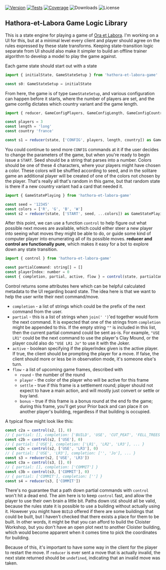 [![Version](https://img.shields.io/npm/v/hathora-et-labora-game.svg)](https://www.npmjs.com/package/hathora-et-labora-game)
[![Tests](https://github.com/philihp/hathora-et-labora/actions/workflows/game.yml/badge.svg)](https://github.com/philihp/hathora-et-labora/actions/workflows/game.yml)
[![Coverage](https://coveralls.io/repos/github/philihp/hathora-et-labora/badge.svg?branch=main)](https://coveralls.io/github/philihp/hathora-et-labora?branch=main)
![Downloads](https://img.shields.io/npm/dt/hathora-et-labora-game)
![License](https://img.shields.io/npm/l/hathora-et-labora-game)

## Hathora-et-Labora Game Logic Library

This is a state engine for playing a game of [Ora et Labora](https://amzn.to/3P1UYDe). I'm working on a UI for this, but
at a minimal level every client and player should agree on the rules expressed by these state transforms. Keeping state-transition
logic separate from UI should also make it simpler to build an offline trainer algorithm to develop a model to play the game against.

Each game state should start out with a state

```js
import { initialState, GameStateSetup } from 'hathora-et-labora-game'

const s0: GameStateSetup = initialState
```

From here, the game is of type `GameStateSetup`, and various configuration can happen before it starts, where the number of players are set, and the game config dictates which country variant and the game length.

```js
import { reducer, GameConfigPlayers, GameConfigLength, GameConfigCountry, GameStateSetup } from 'hathora-et-labora-game'

const players = 3
const length = 'long'
const country 'france'

const s1 = reducer(state, ['CONFIG', players, length, country]) as GameStateSetup
```

You could continue to send more `CONFIG` commands at it if the user decides to change the parameters of the game, but when you're ready to begin issue a `START`. Seed should be a string that parses into a number. Colors should be one of these 4 characters, where your players might have chosen a color. These colors will be shuffled according to seed, and in the solitare game an additional player will be created of one of the colors not chosen by the player. That's really all that's random in this game, but that random state is there if a new country variant had a card that needed it.

```js
import { GameStatePlaying } from 'hathora-et-labora-game'

const seed = '12345'
const colors = ['R', 'G', 'B', 'W']
const s2 = reducer(state, ['START', seed, ...colors]) as GameStatePlaying
```

After this point, we can use a function `control` to help figure out what possible next moves are available, which could either steer a new player into seeing what moves they might be able to do, or guide some kind of computer player into enumerating all of its possible moves. **reducer and control are functionally pure**, which makes it easy for a bot to explore down any state transition.

```js
import { control } from 'hathora-et-labora-game'

const partialCommand: string[] = []
const playerIndex: number = 0
const { completion, partial, active, flow } = control(state, partialCommand, playerIndex)
```

Control returns some attributes here which can be helpful calculated metadata to the UI regarding board state. The idea here is that we want to help the user write their next command/move.

- `completion` - a list of strings which could be the prefix of the next command from the user.
- `partial` - this is a list of strings when `join(' ')`'ed together would form the next command. It is expected that one of the strings from `completion` might be appended to this. If the empty string `""` is included in this list, then the current partial command could be sent as-is. For example, `"USE LR1"` could be the next command to use the player's Clay Mound, or the player could also do `"USE LR1 Jo"` to use it with the Joker.
- `active` - boolean specifying if the playerIndex given is the active player. If true, the client should be prompting the player for a move. If false, the client should more or less be in observation mode, it's someone else's turn.
- `flow` - a list of upcoming game frames, described with
  - `round` - the number of the round
  - `player` - the color of the player who will be active for this frame
  - `settle` - true if this frame is a settlement round; player should not expect to have a main action, and will mostly just convert or settle or buy land.
  - `bonus` - true if this frame is a bonus round at the end fo the game; during this frame, you'll get your Prior back and can place it on another player's building, regardless if that building is occupied.

A typical flow might look like this:

```js
const c2a = control(s2, [], 0)
// { partial: [], completion: ['BUILD', 'USE', 'CUT_PEAT', 'FELL_TREES'], ... }
const c2b = control(s2, ['USE'], 0)
// { partial: ['USE'], completion: ['LR1', 'LR2', 'LR3'], ... }
const c2c = control(s2, ['USE', 'LR3'], 0)
// { partial: ['USE', 'LR3'], completion: ['', 'Jo'], ... }
const s3 = reducer(s2, ['USE', 'LR3'])
const c3a = control(s3, [], 0)
// { partial: [], completion: ['COMMIT'] }
const c3b = control(s3, ['COMMIT'], 0)
// { partial: ['COMMIT'], completion: [''] }
const s4 = reducer(s3, ['COMMIT'])
```

There's no guarantee that a path down partial commands with `control` won't hit a dead end. The aim here is to keep `control` fast, and allow the player
to use their own brain a little bit. Paths down `USE` should all be valid, because the rules state it is possible to use a building without actually using it. However you might have `BUILD` offered if there are some buildings that could be built, but I haven't checked that there exists a place for them to be built. In other words, it might be that you can afford to build the Cloister Workshop, but you don't have an open plot next to another Cloister building, which would become apparent when it comes time to pick the coordinates for building.

Because of this, it's important to have some way in the client for the player to restart the move. If `reducer` is ever sent a move that is actually invalid, the next state returned should be `undefined`, indicating that an invalid move was taken.
